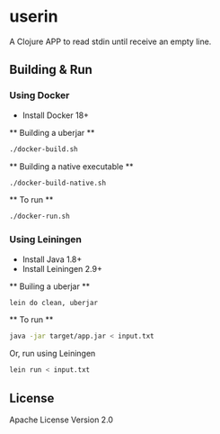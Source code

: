 # userin

A Clojure APP to read stdin until receive an empty line.

## Building & Run

### Using Docker

- Install Docker 18+

** Building a uberjar **

```bash
./docker-build.sh
```

** Building a native executable **

```bash
./docker-build-native.sh
```

** To run **

```bash
./docker-run.sh
```

### Using Leiningen

- Install Java 1.8+
- Install Leiningen 2.9+

** Builing a uberjar **

```bash
lein do clean, uberjar
```

** To run **

```bash
java -jar target/app.jar < input.txt
```

Or, run using Leiningen

```bash
lein run < input.txt
```

## License

Apache License Version 2.0
